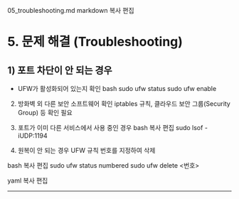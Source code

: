 05_troubleshooting.md
markdown
복사
편집
# 5. 문제 해결 (Troubleshooting)

## 1) 포트 차단이 안 되는 경우
- UFW가 활성화되어 있는지 확인
bash
sudo ufw status
sudo ufw enable
2) 방화벽 외 다른 보안 소프트웨어 확인
iptables 규칙, 클라우드 보안 그룹(Security Group) 등 확인 필요

3) 포트가 이미 다른 서비스에서 사용 중인 경우
bash
복사
편집
sudo lsof -iUDP:1194
4) 원복이 안 되는 경우
UFW 규칙 번호를 지정하여 삭제

bash
복사
편집
sudo ufw status numbered
sudo ufw delete <번호>

yaml
복사
편집

---
